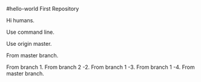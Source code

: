 #hello-world
First Repository

Hi humans.

Use command line.

Use origin master.

From master branch.

From branch 1.
From branch 2 -2.
From branch 1 -3.
From branch 1 -4.
From master branch.
